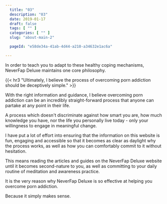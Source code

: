 ```yaml
---
  title: "03"
  description: "03"
  date: 2019-01-17
  draft: false
  tags: [ "" ]
  categories: [ "" ]
  slug: "about-main-2"

  pageId: "e58de34a-41ab-4d44-a210-a34632e1ac6a"

---
```


In order to teach you to adapt to these healthy coping mechanisms, NeverFap Deluxe maintains one core philosophy.
<!-- which I strongly believe is key to helping you effectively overcome your porn addiction -->


{{< hr3 "Ultimately, I believe the process of overcoming porn addiction should be deceptively simple." >}}


With the right information and guidance, I believe overcoming porn addiction can be an incredibly straight-forward process that anyone can partake at any point in their life.

A process which doesn't discriminate against how smart you are, how much knowledge you have, nor the life you personally live today - only your willingness to engage in meaningful change.

I have put a lot of effort into ensuring that the information on this website is fun, engaging and accessible so that it becomes as clear as daylight why the process works, as well as how you can comfortably commit to it without hesitation.

This means reading the articles and guides on the NeverFap Deluxe website until it becomes second-nature to you, as well as committing to your daily routine of meditation and awareness practice.

It is the very reason why NeverFap Deluxe is so effective at helping you overcome porn addiction.

Because it simply makes sense.
